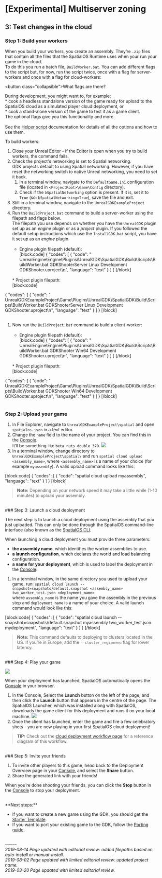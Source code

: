 

# \[Experimental\] Multiserver zoning
## 3: Test changes in the cloud
### Step 1: Build your workers

When you build your workers, you create an assembly. They’re `.zip` files that contain all the files that the SpatialOS Runtime uses when your run your game in the cloud. </br>
To do this you run a batch file,  `BuildWorker.bat`. You can add different flags to the script but, for now, run the script twice, once with a flag for server-workers and once with a flag for cloud-workers:</br>

  <button class=\"collapsible\">What flags are there?</button>
<div>

During development, you might want to, for example:</br> * cook a headless standalone version of the game ready for upload to the SpatialOS cloud as a simulated player cloud deployment, or </br> * cook a stand-alone version of the game to test it as a game client.</br> The optional flags give you this functionality and more.</br></br> See the [Helper script]({{urlRoot}}/content/apis-and-helper-scripts/helper-scripts) documentation for details of all the options and how to use them.

</div>

To build workers:

1. Close your Unreal Editor - if the Editor is open when you try to build workers, the command fails.
1. Check the project's networking is set to Spatial networking. </br>
GDK projects default to using Spatial networking. However, if you have reset the networking switch to native Unreal networking, you need to set it back. </br>
    1. In a terminal window, navigate to the `DefaultGame.ini` configuration file (located in `<ProjectRoot>\Game\Config` directory).
    2. Check if the `bSpatialNetworking` option is present. If it is, set it to `True` (so: `bSpatialNetworking=True`), save the file and exit. 
1. Still in a terminal window, navigate to the `UnrealGDKExampleProject` directory.
1. Run the `BuildProject.bat` command to build a server-worker using the filepath and flags below. </br>
The filepath you use depends on whether you have the `UnrealGDK` plugin set up as an *engine* plugin or as a *project* plugin. If you followed the default setup instructions which use the `InstallGDK.bat` script, you have it set up as an *engine* plugin. <br/></br>
      * Engine plugin filepath (default):</br>
      [block:code]
{
  "codes": [
  {
      "code": "      UnrealEngine\\Engine\\Plugins\\UnrealGDK\\SpatialGDK\\Build\\Scripts\\BuildWorker.bat GDKShooterServer Linux Development GDKShooter.uproject\n",
      "language": "text"
    }
  ]
}
[/block]
      </br>
      * Project plugin filepath:</br>
      [block:code]
{
  "codes": [
  {
      "code": "      UnrealGDKExampleProject\\Game\\Plugins\\UnrealGDK\\SpatialGDK\\Build\\Scripts\\BuildWorker.bat GDKShooterServer Linux Development GDKShooter.uproject\n",
      "language": "text"
    }
  ]
}
[/block]
      </br></br>
  1. Now run the `BuildProject.bat` command to build a client-worker: <br/><br/>
      * Engine plugin filepath (default):</br>
      [block:code]
{
  "codes": [
  {
      "code": "      UnrealEngine\\Engine\\Plugins\\UnrealGDK\\SpatialGDK\\Build\\Scripts\\BuildWorker.bat GDKShooter Win64 Development GDKShooter.uproject\n",
      "language": "text"
    }
  ]
}
[/block]
      <br/>
      * Project plugin filepath:</br>
      [block:code]
{
  "codes": [
  {
      "code": "        UnrealGDKExampleProject\\Game\\Plugins\\UnrealGDK\\SpatialGDK\\Build\\Scripts\\BuildWorker.bat GDKShooter Win64 Development GDKShooter.uproject\n",
      "language": "text"
    }
  ]
}
[/block]
      <br/><br/>

### Step 2: Upload your game

1. In File Explorer, navigate to `UnrealGDKExampleProject\spatial` and open `spatialos.json` in a text editor.
1. Change the `name` field to the name of your project. You can find this in the [Console](https://console.improbable.io). </br>It’ll be something like `beta_nuts_double_379`.
    ![]({{assetRoot}}assets/tutorial/project-name.png)
1. In a terminal window, change directory to `UnrealGDKExampleProject\spatial\` and run `spatial cloud upload <assembly_name>`, where `<assembly_name>` is a name of your choice (for example `myassembly`). A valid upload command looks like this:

[block:code]
{
  "codes": [
  {
      "code": "spatial cloud upload myassembly",
      "language": "text"
    }
  ]
}
[/block]

> **Note:** Depending on your network speed it may take a little while (1-10 minutes) to upload your assembly.

<br/>
### Step 3: Launch a cloud deployment

The next step is to launch a cloud deployment using the assembly that you just uploaded. This can only be done through the SpatialOS command-line interface (also known as the [SpatialOS CLI]({{urlRoot}}/content/glossary#spatialos-command-line-tool-cli).

When launching a cloud deployment you must provide three parameters:

* **the assembly name**, which identifies the worker assemblies to use.
* **a launch configuration**, which declares the world and load balancing configuration.
* **a name for your deployment**, which is used to label the deployment in the [Console]({{urlRoot}}/content/glossary#console).

1. In a  terminal window, in the same directory you used to upload your game, run: `spatial cloud launch --snapshot=snapshots/default.snapshot <assembly_name> two_worker_test.json <deployment_name>` 
    <br/>where `assembly_name` is the name you gave the assembly in the previous step and `deployment_name` is a name of your choice. A valid launch command would look like this:

[block:code]
{
  "codes": [
  {
      "code": "spatial cloud launch --snapshot=snapshots/default.snapshot myassembly two_worker_test.json mydeployment",
      "language": "text"
    }
  ]
}
[/block]

> **Note:** This command defaults to deploying to clusters located in the US. If you’re in Europe, add the `--cluster_region=eu` flag for lower latency.

<br/>
### Step 4: Play your game

![]({{assetRoot}}assets/tutorial/old-console.png)

When your deployment has launched, SpatialOS automatically opens the [Console](https://console.improbable.io) in your browser.

1. In the Console, Select the **Launch** button on the left of the page, and then click the **Launch** button that appears in the centre of the page. The SpatialOS Launcher, which was installed along with SpatialOS, downloads the game client for this deployment and runs it on your local machine.
    ![]({{assetRoot}}assets/tutorial/launch.png)
1. Once the client has launched, enter the game and fire a few celebratory shots - you are now playing in your first SpatialOS cloud deployment!

> **TIP:** Check out the [cloud deployment workflow page]({{urlRoot}}/content/cloud-deployment-workflow) for a reference diagram of this workflow.

<br/>
### Step 5: Invite your friends

1. To invite other players to this game, head back to the Deployment Overview page in your [Console](https://console.improbable.io), and select the **Share** button.
1. Share the generated link with your friends!

When you’re done shooting your friends, you can click the **Stop** button in the [Console](https://console.improbable.io) to stop your deployment.

<br/>
**Next steps:**

* If you want to create a new game using the GDK, you should get the [Starter Template]({{urlRoot}}/content/get-started/starter-template/get-started-template-intro). 
* If you want to port your existing game to the GDK, follow the [Porting guide]({{urlRoot}}/content/tutorials/tutorial-porting-guide).


<br/>------<br/>
_2019-08-14 Page updated with editorial review: added filepaths based on auto-install or manual-install._</br>
_2019-08-02 Page updated with limited editorial review: updated project name._</br>
_2019-03-20 Page updated with limited editorial review._
